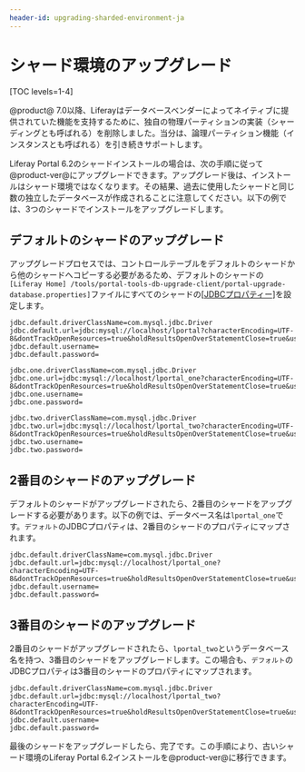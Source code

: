 ```yaml
---
header-id: upgrading-sharded-environment-ja
---
```


# シャード環境のアップグレード

[TOC levels=1-4]

@product@ 7.0以降、Liferayはデータベースベンダーによってネイティブに提供されていた機能を支持するために、独自の物理パーティションの実装（シャーディングとも呼ばれる）を削除しました。当分は、論理パーティション機能（インスタンスとも呼ばれる）を引き続きサポートします。

Liferay Portal 6.2のシャードインストールの場合は、次の手順に従って@product-ver@にアップグレードできます。アップグレード後は、インストールはシャード環境ではなくなります。その結果、過去に使用したシャードと同じ数の独立したデータベースが作成されることに注意してください。以下の例では、3つのシャードでインストールをアップグレードします。

## デフォルトのシャードのアップグレード

アップグレードプロセスでは、コントロールテーブルをデフォルトのシャードから他のシャードへコピーする必要があるため、デフォルトのシャードの`[Liferay Home] /tools/portal-tools-db-upgrade-client/portal-upgrade-database.properties]`ファイルにすべてのシャードの[[JDBCプロパティー]](/discover/deployment/-/knowledge_base/7-1/running-the-upgrade#configuring-portal-upgrade-database-properties)を設定します。 

    jdbc.default.driverClassName=com.mysql.jdbc.Driver
    jdbc.default.url=jdbc:mysql://localhost/lportal?characterEncoding=UTF-8&dontTrackOpenResources=true&holdResultsOpenOverStatementClose=true&useFastDateParsing=false&useUnicode=true
    jdbc.default.username=
    jdbc.default.password=
    
    jdbc.one.driverClassName=com.mysql.jdbc.Driver
    jdbc.one.url=jdbc:mysql://localhost/lportal_one?characterEncoding=UTF-8&dontTrackOpenResources=true&holdResultsOpenOverStatementClose=true&useFastDateParsing=false&useUnicode=true
    jdbc.one.username=
    jdbc.one.password=
    
    jdbc.two.driverClassName=com.mysql.jdbc.Driver
    jdbc.two.url=jdbc:mysql://localhost/lportal_two?characterEncoding=UTF-8&dontTrackOpenResources=true&holdResultsOpenOverStatementClose=true&useFastDateParsing=false&useUnicode=true
    jdbc.two.username=
    jdbc.two.password=

## 2番目のシャードのアップグレード

デフォルトのシャードがアップグレードされたら、2番目のシャードをアップグレードする必要があります。以下の例では、データベース名は`lportal_one`です。`デフォルト`のJDBCプロパティは、2番目のシャードのプロパティにマップされます。

    jdbc.default.driverClassName=com.mysql.jdbc.Driver
    jdbc.default.url=jdbc:mysql://localhost/lportal_one?characterEncoding=UTF-8&dontTrackOpenResources=true&holdResultsOpenOverStatementClose=true&useFastDateParsing=false&useUnicode=true
    jdbc.default.username=
    jdbc.default.password=

## 3番目のシャードのアップグレード

2番目のシャードがアップグレードされたら、`lportal_two`というデータベース名を持つ、3番目のシャードをアップグレードします。この場合も、`デフォルト`のJDBCプロパティは3番目のシャードのプロパティにマップされます。

    jdbc.default.driverClassName=com.mysql.jdbc.Driver
    jdbc.default.url=jdbc:mysql://localhost/lportal_two?characterEncoding=UTF-8&dontTrackOpenResources=true&holdResultsOpenOverStatementClose=true&useFastDateParsing=false&useUnicode=true
    jdbc.default.username=
    jdbc.default.password=

最後のシャードをアップグレードしたら、完了です。この手順により、古いシャード環境のLiferay Portal 6.2インストールを@product-ver@に移行できます。
